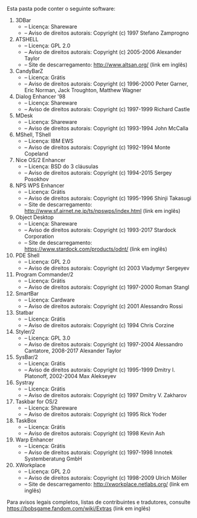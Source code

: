 ﻿Esta pasta pode conter o seguinte software:

1. 3DBar
   - – Licença: Shareware
   - – Aviso de direitos autorais: Copyright (c) 1997 Stefano Zamprogno
2. ATSHELL
   - – Licença: GPL 2.0
   - – Aviso de direitos autorais: Copyright (c) 2005-2006 Alexander Taylor
   - – Site de descarregamento: http://www.altsan.org/ (link em inglês)
3. CandyBarZ
   - – Licença: Grátis
   - – Aviso de direitos autorais: Copyright (c) 1996-2000 Peter Garner, Eric Norman, Jack Troughton, Matthew Wagner
4. Dialog Enhancer '98
   - – Licença: Shareware
   - – Aviso de direitos autorais: Copyright (c) 1997-1999 Richard Castle
5. MDesk
   - – Licença: Shareware
   - – Aviso de direitos autorais: Copyright (c) 1993-1994 John McCalla
6. MShell, TShell
   - – Licença: IBM EWS
   - – Aviso de direitos autorais: Copyright (c) 1992-1994 Monte Copeland
7. Nice OS/2 Enhancer
   - – Licença: BSD do 3 cláusulas
   - – Aviso de direitos autorais: Copyright (c) 1994-2015 Sergey Posokhov
8. NPS WPS Enhancer
   - – Licença: Grátis
   - – Aviso de direitos autorais: Copyright (c) 1995-1996 Shinji Takasugi
   - – Site de descarregamento: http://www.sf.airnet.ne.jp/ts/npswps/index.html (link em inglês)
9. Object Desktop
   - – Licença: Shareware
   - – Aviso de direitos autorais: Copyright (c) 1993-2017 Stardock Corporation
   - – Site de descarregamento: https://www.stardock.com/products/odnt/ (link em inglês)
10. PDE Shell
    - – Licença: GPL 2.0
    - – Aviso de direitos autorais: Copyright (c) 2003 Vladymyr Sergeyev
11. Program Commander/2
    - – Licença: Grátis
    - – Aviso de direitos autorais: Copyright (c) 1997-2000 Roman Stangl
12. SmartBar
    - – Licença: Cardware
    - – Aviso de direitos autorais: Copyright (c) 2001 Alessandro Rossi
13. Statbar
    - – Licença: Grátis
    - – Aviso de direitos autorais: Copyright (c) 1994 Chris Corzine
14. Styler/2
    - – Licença: GPL 3.0
    - – Aviso de direitos autorais: Copyright (c) 1997-2004 Alessandro Cantatore, 2008-2017 Alexander Taylor
15. SysBar/2
    - – Licença: Grátis
    - – Aviso de direitos autorais: Copyright (c) 1995-1999 Dmitry I. Platonoff, 2002-2004 Max Alekseyev
16. Systray
    - – Licença: Grátis
    - – Aviso de direitos autorais: Copyright (c) 1997 Dmitry V. Zakharov
17. Taskbar for OS/2
    - – Licença: Shareware
    - – Aviso de direitos autorais: Copyright (c) 1995 Rick Yoder
18. TaskBox
    - – Licença: Grátis
    - – Aviso de direitos autorais: Copyright (c) 1998 Kevin Ash
19. Warp Enhancer
    - – Licença: Grátis
    - – Aviso de direitos autorais: Copyright (c) 1997-1998 Innotek Systemberatung GmbH
20. XWorkplace
    - – Licença: GPL 2.0
    - – Aviso de direitos autorais: Copyright (c) 1998-2009 Ulrich Möller
    - – Site de descarregamento: http://xworkplace.netlabs.org/ (link em inglês)

Para avisos legais completos, listas de contribuintes e tradutores, consulte https://bobsgame.fandom.com/wiki/Extras (link em inglês)
